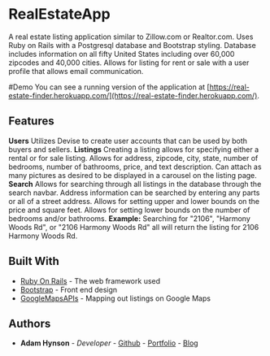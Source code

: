 # RealEstateApp
A real estate listing application similar to Zillow.com or Realtor.com. Uses Ruby on Rails with a Postgresql database and Bootstrap styling. Database includes information on all fifty United States including over 60,000 zipcodes and 40,000 cities. Allows for listing for rent or sale with a user profile that allows email communication. 

#Demo
You can see a running version of the application at [https://real-estate-finder.herokuapp.com/](https://real-estate-finder.herokuapp.com/).

## Features
**Users**
Utilizes Devise to create user accounts that can be used by both buyers and sellers. 
**Listings**
Creating a listing allows for specifying either a rental or for sale listing. 
Allows for address, zipcode, city, state, number of bedrooms, number of bathrooms, price, and text description.
Can attach as many pictures as desired to be displayed in a carousel on the listing page. 
**Search**
Allows for searching through all listings in the database through the search navbar. Address information can be searched by entering any parts or all of a street address. 
Allows for setting upper and lower bounds on the price and square feet. 
Allows for setting lower bounds on the number of bedrooms and/or bathrooms.
**Example:** Searching for "2106", "Harmony Woods Rd", or "2106 Harmony Woods Rd" all will return the listing for 2106 Harmony Woods Rd. 

## Built With

* [Ruby On Rails](http://rubyonrails.org/) - The web framework used
* [Bootstrap](https://getbootstrap.com/) - Front end design
* [GoogleMapsAPIs](https://developers.google.com/maps/) - Mapping out listings on Google Maps

## Authors

* **Adam Hynson** - *Developer* - [Github](https://github.com/hynsondevelops) - [Portfolio](https://hynson-tech-blog.herokuapp.com/portfolio) - [Blog](https://hynson-tech-blog.herokuapp.com/posts)